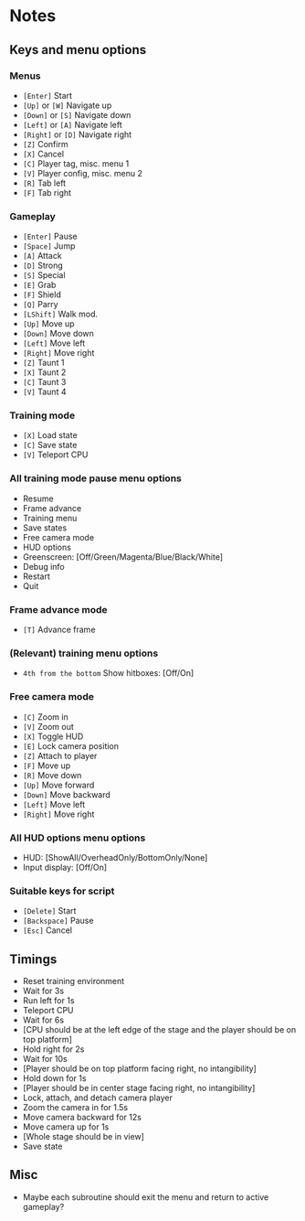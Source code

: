 # Notes

## Keys and menu options
### Menus
- `[Enter]` Start
- `[Up]` or `[W]` Navigate up
- `[Down]` or `[S]` Navigate down
- `[Left]` or `[A]` Navigate left
- `[Right]` or `[D]` Navigate right
- `[Z]` Confirm
- `[X]` Cancel
- `[C]` Player tag, misc. menu 1
- `[V]` Player config, misc. menu 2
- `[R]` Tab left
- `[F]` Tab right

### Gameplay
- `[Enter]` Pause
- `[Space]` Jump
- `[A]` Attack
- `[D]` Strong
- `[S]` Special
- `[E]` Grab
- `[F]` Shield
- `[Q]` Parry
- `[LShift]` Walk mod.
- `[Up]` Move up
- `[Down]` Move down
- `[Left]` Move left
- `[Right]` Move right
- `[Z]` Taunt 1
- `[X]` Taunt 2
- `[C]` Taunt 3
- `[V]` Taunt 4

### Training mode
- `[X]` Load state
- `[C]` Save state
- `[V]` Teleport CPU

### All training mode pause menu options
- Resume
- Frame advance
- Training menu
- Save states
- Free camera mode
- HUD options
- Greenscreen: [Off/Green/Magenta/Blue/Black/White]
- Debug info
- Restart
- Quit

### Frame advance mode
- `[T]` Advance frame

### (Relevant) training menu options
- `4th from the bottom` Show hitboxes: [Off/On]

### Free camera mode
- `[C]` Zoom in
- `[V]` Zoom out
- `[X]` Toggle HUD
- `[E]` Lock camera position
- `[Z]` Attach to player
- `[F]` Move up
- `[R]` Move down
- `[Up]` Move forward
- `[Down]` Move backward
- `[Left]` Move left
- `[Right]` Move right

### All HUD options menu options
- HUD: [ShowAll/OverheadOnly/BottomOnly/None]
- Input display: [Off/On]

### Suitable keys for script
- `[Delete]` Start
- `[Backspace]` Pause
- `[Esc]` Cancel

## Timings
- Reset training environment
- Wait for 3s
- Run left for 1s
- Teleport CPU
- Wait for 6s
- [CPU should be at the left edge of the stage and the player should be on top platform]
- Hold right for 2s
- Wait for 10s
- [Player should be on top platform facing right, no intangibility]
- Hold down for 1s
- [Player should be in center stage facing right, no intangibility]
- Lock, attach, and detach camera player
- Zoom the camera in for 1.5s
- Move camera backward for 12s
- Move camera up for 1s
- [Whole stage should be in view]
- Save state

## Misc
- Maybe each subroutine should exit the menu and return to active gameplay?